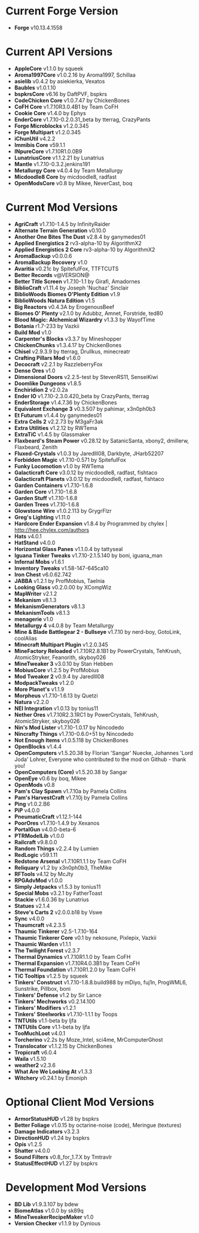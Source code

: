 Current Forge Version
=
- **Forge** v10.13.4.1558

Current API Versions
=
- **AppleCore** v1.1.0 by squeek
- **Aroma1997Core** v1.0.2.16 by Aroma1997, Schillaa
- **asielib** v0.4.2 by asiekierka, Vexatos
- **Baubles** v1.0.1.10
- **bspkrsCore** v6.16 by DaftPVF, bspkrs
- **CodeChicken Core** v1.0.7.47 by ChickenBones
- **CoFH Core** v1.7.10R3.0.4B1 by Team CoFH
- **Cookie Core** v1.4.0 by Ephys
- **EnderCore** v1.7.10-0.2.0.31_beta by tterrag, CrazyPants
- **Forge Microblocks** v1.2.0.345
- **Forge Multipart** v1.2.0.345
- **iChunUtil** v4.2.2
- **Immibis Core** v59.1.1
- **INpureCore** v1.7.10R1.0.0B9
- **LunatriusCore** v1.1.2.21 by Lunatrius
- **Mantle** v1.7.10-0.3.2.jenkins191
- **Metallurgy Core** v4.0.4 by Team Metallurgy
- **Micdoodle8 Core**  by micdoodle8, radfast
- **OpenModsCore** v0.8 by Mikee, NeverCast, boq

Current Mod Versions
=
- **AgriCraft** v1.7.10-1.4.5 by InfinityRaider
- **Alternate Terrain Generation** v0.10.0
- **Another One Bites The Dust** v2.8.4 by ganymedes01
- **Applied Energistics 2** rv3-alpha-10 by AlgorithmX2
- **Applied Energistics 2 Core** rv3-alpha-10 by AlgorithmX2
- **AromaBackup** v0.0.0.6
- **AromaBackup Recovery** v1.0
- **Avaritia** v0.21c by SpitefulFox, TTFTCUTS
- **Better Records** v@VERSION@
- **Better Title Screen** v1.7.10-1.1 by Girafi, Amadornes
- **BiblioCraft** v1.11.4 by Joseph 'Nuchaz' Sinclair
- **BiblioWoods Biomes O'Plenty Edition** v1.9
- **BiblioWoods Natura Edition** v1.5
- **Big Reactors** v0.4.3A by ErogenousBeef
- **Biomes O' Plenty** v2.1.0 by Adubbz, Amnet, Forstride, ted80
- **Blood Magic: Alchemical Wizardry** v1.3.3 by WayofTime
- **Botania** r1.7-233 by Vazkii
- **Build Mod** v1.0
- **Carpenter's Blocks** v3.3.7 by Mineshopper
- **ChickenChunks** v1.3.4.17 by ChickenBones
- **Chisel** v2.9.3.9 by tterrag, Drullkus, minecreatr
- **Crafting Pillars Mod** v1.6.0
- **Decocraft** v2.2.1 by RazzleberryFox
- **Dense Ores** v1.0
- **Dimensional Doors** v2.2.5-test by StevenRS11, SenseiKiwi
- **Doomlike Dungeons** v1.8.5
- **Enchiridion 2** v2.0.2a
- **Ender IO** v1.7.10-2.3.0.420_beta by CrazyPants, tterrag
- **EnderStorage** v1.4.7.36 by ChickenBones
- **Equivalent Exchange 3** v0.3.507 by pahimar, x3n0ph0b3
- **Et Futurum** v1.4.4 by ganymedes01
- **Extra Cells 2** v2.2.73 by M3gaFr3ak
- **Extra Utilities** v1.2.12 by RWTema
- **ExtraTiC** v1.4.5 by Glassmaker
- **Flaxbeard's Steam Power** v0.28.12 by SatanicSanta, xbony2, dmillerw, Flaxbeard, Zenith
- **Fluxed-Crystals** v1.0.3 by Jaredlll08, Darkbyte, JHarb52207
- **Forbidden Magic** v1.7.10-0.571 by SpitefulFox
- **Funky Locomotion** v1.0 by RWTema
- **Galacticraft Core** v3.0.12 by micdoodle8, radfast, fishtaco
- **Galacticraft Planets** v3.0.12 by micdoodle8, radfast, fishtaco
- **Garden Containers** v1.7.10-1.6.8
- **Garden Core** v1.7.10-1.6.8
- **Garden Stuff** v1.7.10-1.6.8
- **Garden Trees** v1.7.10-1.6.8
- **Glowstone Wire** v1.0.2.113 by GrygrFlzr
- **Greg's Lighting** v1.11.0
- **Hardcore Ender Expansion** v1.8.4 by Programmed by chylex | http://hee.chylex.com/authors
- **Hats** v4.0.1
- **HatStand** v4.0.0
- **Horizontal Glass Panes** v1.1.0.4 by tattyseal
- **Iguana Tinker Tweaks** v1.7.10-2.1.5.140 by boni, iguana_man
- **Infernal Mobs** v1.6.1
- **Inventory Tweaks** v1.58-147-645ca10
- **Iron Chest** v6.0.62.742
- **JABBA** v1.2.1 by ProfMobius, Taelnia
- **Looking Glass** v0.2.0.00 by XCompWiz
- **MapWriter** v2.1.2
- **Mekanism** v8.1.3
- **MekanismGenerators** v8.1.3
- **MekanismTools** v8.1.3
- **menagerie** v1.0
- **Metallurgy 4** v4.0.8 by Team Metallurgy
- **Mine & Blade Battlegear 2 - Bullseye** v1.7.10 by nerd-boy, GotoLink, coolAlias
- **Minecraft Multipart Plugin** v1.2.0.345
- **MineFactory Reloaded** v1.7.10R2.8.1B1 by PowerCrystals, TehKrush, AtomicStryker, Feanorith, skyboy026
- **MineTweaker 3** v3.0.10 by Stan Hebben
- **MobiusCore** v1.2.5 by ProfMobius
- **Mod Tweaker 2** v0.9.4 by Jaredlll08
- **ModpackTweaks** v1.2.0
- **More Planet's** v1.1.9
- **Morpheus** v1.7.10-1.6.13 by Quetzi
- **Natura** v2.2.0
- **NEI Integration** v1.0.13 by tonius11
- **Nether Ores** v1.7.10R2.3.1RC1 by PowerCrystals, TehKrush, AtomicStryker, skyboy026
- **Nin's Mod Lister** v1.7.10-1.0.17 by Nincodedo
- **Nincrafty Things** v1.7.10-0.6.0+51 by Nincodedo
- **Not Enough Items** v1.0.5.118 by ChickenBones
- **OpenBlocks** v1.4.4
- **OpenComputers** v1.5.20.38 by Florian 'Sangar' Nuecke, Johannes 'Lord Joda' Lohrer, Everyone who contributed to the mod on Github - thank you!
- **OpenComputers (Core)** v1.5.20.38 by Sangar
- **OpenEye** v0.6 by boq, Mikee
- **OpenMods** v0.8
- **Pam's Clay Spawn** v1.7.10a by Pamela Collins
- **Pam's HarvestCraft** v1.7.10j by Pamela Collins
- **Ping** v1.0.2.B6
- **PiP** v4.0.0
- **PneumaticCraft** v1.12.1-144
- **PoorOres** v1.7.10-1.4.9 by Xexanos
- **PortalGun** v4.0.0-beta-6
- **PTRModelLib** v1.0.0
- **Railcraft** v9.8.0.0
- **Random Things** v2.2.4 by Lumien
- **RedLogic** v59.1.11
- **Redstone Arsenal** v1.7.10R1.1.1 by Team CoFH
- **Reliquary** v1.2 by x3n0ph0b3, TheMike
- **RFTools** v4.12 by McJty
- **RPGAdvMod** v1.0.0
- **Simply Jetpacks** v1.5.3 by tonius11
- **Special Mobs** v3.2.1 by FatherToast
- **Stackie** v1.6.0.36 by Lunatrius
- **Statues** v2.1.4
- **Steve's Carts 2** v2.0.0.b18 by Vswe
- **Sync** v4.0.0
- **Thaumcraft** v4.2.3.5
- **Thaumic Tinkerer** v2.5-1.7.10-164
- **Thaumic Tinkerer Core** v0.1 by nekosune, Pixlepix, Vazkii
- **Thaumic Warden** v1.1.1
- **The Twilight Forest** v2.3.7
- **Thermal Dynamics** v1.7.10R1.1.0 by Team CoFH
- **Thermal Expansion** v1.7.10R4.0.3B1 by Team CoFH
- **Thermal Foundation** v1.7.10R1.2.0 by Team CoFH
- **TiC Tooltips** v1.2.5 by squeek
- **Tinkers' Construct** v1.7.10-1.8.8.build988 by mDiyo, fuj1n, ProgWML6, Sunstrike, Pillbox, boni
- **Tinkers' Defense** v1.2 by Sir Lance
- **Tinkers' Mechworks** v0.2.14.100
- **Tinkers' Modifiers** v1.2.1
- **Tinkers' Steelworks** v1.7.10-1.1.1 by Toops
- **TNTUtils** v1.1-beta by ljfa
- **TNTUtils Core** v1.1-beta by ljfa
- **TooMuchLoot** v4.0.1
- **Torcherino** v2.2s by Moze_Intel, sci4me, MrComputerGhost
- **Translocator** v1.1.2.15 by ChickenBones
- **Tropicraft** v6.0.4
- **Waila** v1.5.10
- **weather2** v2.3.6
- **What Are We Looking At** v1.3.3
- **Witchery** v0.24.1 by Emoniph

Optional Client Mod Versions
=
- **ArmorStatusHUD** v1.28 by bspkrs
- **Better Foliage** v1.0.15 by octarine-noise (code), Meringue (textures)
- **Damage Indicators** v3.2.3
- **DirectionHUD** v1.24 by bspkrs
- **Opis** v1.2.5
- **Shatter** v4.0.0
- **Sound Filters** v0.8_for_1.7.X by Tmtravlr
- **StatusEffectHUD** v1.27 by bspkrs

Development Mod Versions
=
- **BD Lib** v1.9.3.107 by bdew
- **BiomeAtlas** v1.0.0 by sk89q
- **MineTweakerRecipeMaker** v1.0
- **Version Checker** v1.1.9 by Dynious
